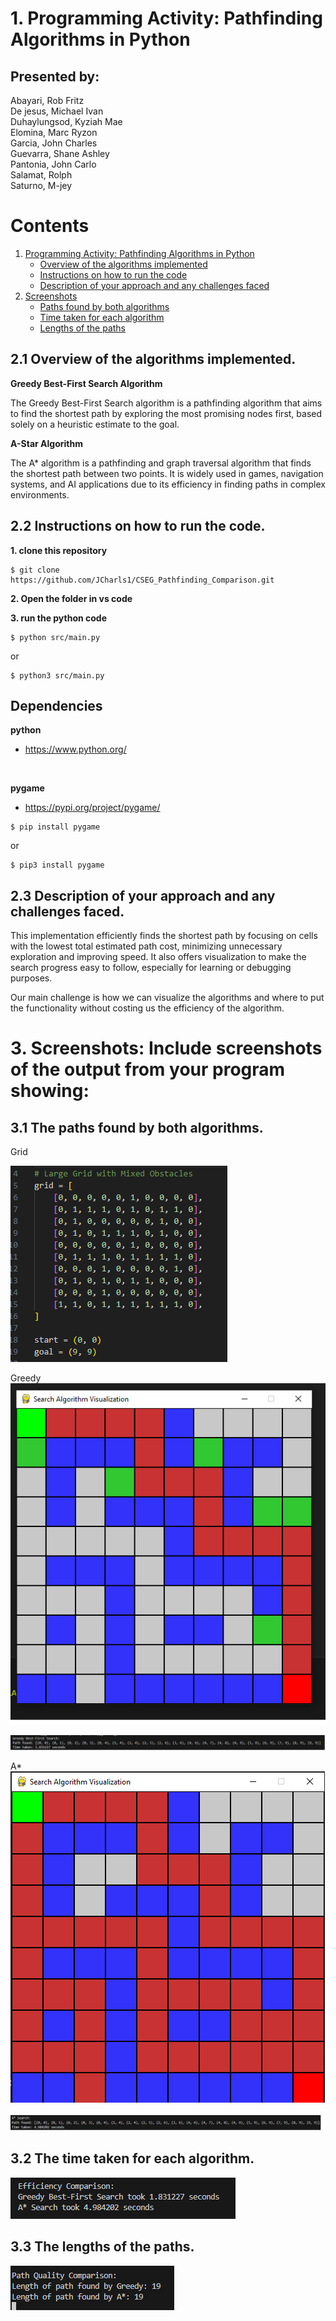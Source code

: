 

# 1. Programming Activity: Pathfinding Algorithms in Python

## **Presented by:**

Abayari, Rob Fritz <br/>
De jesus, Michael Ivan <br/>
Duhaylungsod, Kyziah Mae <br/>
Elomina, Marc Ryzon <br/>
Garcia, John Charles <br/>
Guevarra, Shane Ashley <br/>
Pantonia, John Carlo <br/>
Salamat, Rolph <br/>
Saturno, M-jey <br/>


# Contents
1. [Programming Activity: Pathfinding Algorithms in Python](#programming-activity-pathfinding-algorithms-in-python)
   - [Overview of the algorithms implemented](#21-overview-of-the-algorithms-implemented)
   - [Instructions on how to run the code](#22-instructions-on-how-to-run-the-code-)
   - [Description of your approach and any challenges faced](#23-description-of-your-approach-and-any-challenges-faced)
2. [Screenshots](#3-screenshots)
   - [Paths found by both algorithms](#31-the-paths-found-by-both-algorithms)
   - [Time taken for each algorithm](#32-the-time-taken-for-each-algorithm)
   - [Lengths of the paths](#33-the-lengths-of-the-paths)


## 2.1 Overview of the algorithms implemented.

**Greedy Best-First Search Algorithm**

The Greedy Best-First Search algorithm is a pathfinding algorithm that aims to find the shortest path by exploring the most promising nodes first, based solely on a heuristic estimate to the goal.

**A-Star Algorithm**

The A* algorithm is a pathfinding and graph traversal algorithm that finds the shortest path between two points. It is widely used in games, navigation systems, and AI applications due to its efficiency in finding paths in complex environments.<br/>

## 2.2 Instructions on how to run the code. <br/>

**1. clone this repository**


```console 
$ git clone https://github.com/JCharls1/CSEG_Pathfinding_Comparison.git
```

**2. Open the folder in vs code**

**3. run the python code**
```console 
$ python src/main.py
```
or
```console 
$ python3 src/main.py
```

## Dependencies


**python** 

- https://www.python.org/ 
<br/>

**pygame**
- https://pypi.org/project/pygame/


```console 
$ pip install pygame
```

or

```console 
$ pip3 install pygame
```

## 2.3 Description of your approach and any challenges faced.

This implementation efficiently finds the shortest path by focusing on cells with the lowest total estimated path cost, minimizing unnecessary exploration and improving speed. It also offers visualization to make the search progress easy to follow, especially for learning or debugging purposes.<br/>

Our main challenge is how we can visualize the algorithms and where to put the functionality without costing us the efficiency of the algorithm.

# 3. Screenshots: Include screenshots of the output from your program showing:

## 3.1 The paths found by both algorithms.

Grid<br/>

![screenshot](./Screenshots/Grid.png)<br/>

Greedy<br/>
![screenshot](./Screenshots/Greedy.png)<br/>

![screenshot](./Screenshots/Greedy_paths.png)<br/>

A*<br/>
![screenshot](./Screenshots/Astar.png)<br/>

![screenshot](./Screenshots/Astar_paths.png)<br/>


## 3.2 The time taken for each algorithm.

![screenshot](./Screenshots/Efficiency_comparison.png)<br/>


## 3.3 The lengths of the paths.


![screenshot](./Screenshots/path_quality.png)<br/>
